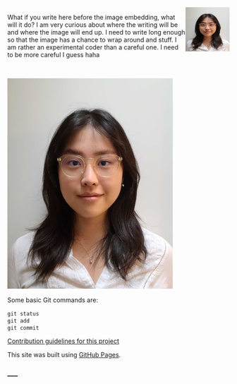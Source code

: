 <img align="right" width="100" height="100" src="https://raw.githubusercontent.com/iggyim/egunim/main/images/HeadShot_mod.jpg">

What if you write here before the image embedding, what will it do? I am very curious about where the writing will be and where the image will end up. I need to write long enough so that the image has a chance to wrap around and stuff. I am rather an experimental coder than a careful one. I need to be more careful I guess haha 

<br clear="right"/>

![This is an image](https://raw.githubusercontent.com/iggyim/egunim/main/images/HeadShot_mod.jpg)

Some basic Git commands are:
```
git status
git add
git commit
```

[Contribution guidelines for this project](https://iggyim.github.io/photography/)

This site was built using [GitHub Pages](https://pages.github.com/).

### ___
